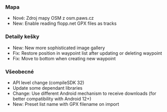 ### Mapa
- Nové: Zdroj mapy OSM z osm.paws.cz
- New: Enable reading flopp.net GPX files as tracks

### Detaily kešky
- New: New more sophisticated image gallery
- Fix: Restore position in waypoint list after updating or deleting waypoint
- Fix: Move to bottom when creating new waypoint

### Všeobecné
- API level change (compileSDK 32)
- Update some dependant libraries
- Change: Use different Android mechanism to receive downloads (for better compatibility with Android 12+)
- New: Preset list name with GPX filename on import
